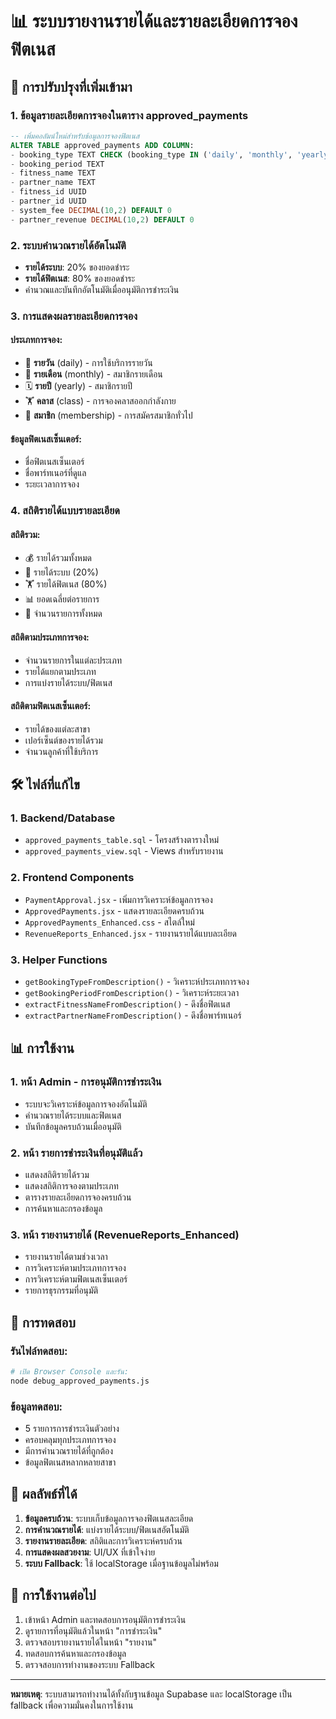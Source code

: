 # 📊 ระบบรายงานรายได้และรายละเอียดการจองฟิตเนส

## 🎯 การปรับปรุงที่เพิ่มเข้ามา

### 1. ข้อมูลรายละเอียดการจองในตาราง approved_payments

```sql
-- เพิ่มคอลัมน์ใหม่สำหรับข้อมูลการจองฟิตเนส
ALTER TABLE approved_payments ADD COLUMN:
- booking_type TEXT CHECK (booking_type IN ('daily', 'monthly', 'yearly', 'class', 'membership'))
- booking_period TEXT
- fitness_name TEXT
- partner_name TEXT
- fitness_id UUID
- partner_id UUID
- system_fee DECIMAL(10,2) DEFAULT 0
- partner_revenue DECIMAL(10,2) DEFAULT 0
```

### 2. ระบบคำนวณรายได้อัตโนมัติ

- **รายได้ระบบ**: 20% ของยอดชำระ
- **รายได้ฟิตเนส**: 80% ของยอดชำระ
- คำนวณและบันทึกอัตโนมัติเมื่ออนุมัติการชำระเงิน

### 3. การแสดงผลรายละเอียดการจอง

#### ประเภทการจอง:
- 📅 **รายวัน** (daily) - การใช้บริการรายวัน
- 📆 **รายเดือน** (monthly) - สมาชิกรายเดือน
- 🗓️ **รายปี** (yearly) - สมาชิกรายปี
- 🏋️ **คลาส** (class) - การจองคลาสออกกำลังกาย
- 👥 **สมาชิก** (membership) - การสมัครสมาชิกทั่วไป

#### ข้อมูลฟิตเนสเซ็นเตอร์:
- ชื่อฟิตเนสเซ็นเตอร์
- ชื่อพาร์ทเนอร์ที่ดูแล
- ระยะเวลาการจอง

### 4. สถิติรายได้แบบรายละเอียด

#### สถิติรวม:
- 💰 รายได้รวมทั้งหมด
- 🏢 รายได้ระบบ (20%)
- 🏋️ รายได้ฟิตเนส (80%)
- 📊 ยอดเฉลี่ยต่อรายการ
- 🔢 จำนวนรายการทั้งหมด

#### สถิติตามประเภทการจอง:
- จำนวนรายการในแต่ละประเภท
- รายได้แยกตามประเภท
- การแบ่งรายได้ระบบ/ฟิตเนส

#### สถิติตามฟิตเนสเซ็นเตอร์:
- รายได้ของแต่ละสาขา
- เปอร์เซ็นต์ของรายได้รวม
- จำนวนลูกค้าที่ใช้บริการ

## 🛠️ ไฟล์ที่แก้ไข

### 1. Backend/Database
- `approved_payments_table.sql` - โครงสร้างตารางใหม่
- `approved_payments_view.sql` - Views สำหรับรายงาน

### 2. Frontend Components
- `PaymentApproval.jsx` - เพิ่มการวิเคราะห์ข้อมูลการจอง
- `ApprovedPayments.jsx` - แสดงรายละเอียดครบถ้วน
- `ApprovedPayments_Enhanced.css` - สไตล์ใหม่
- `RevenueReports_Enhanced.jsx` - รายงานรายได้แบบละเอียด

### 3. Helper Functions
- `getBookingTypeFromDescription()` - วิเคราะห์ประเภทการจอง
- `getBookingPeriodFromDescription()` - วิเคราะห์ระยะเวลา
- `extractFitnessNameFromDescription()` - ดึงชื่อฟิตเนส
- `extractPartnerNameFromDescription()` - ดึงชื่อพาร์ทเนอร์

## 📊 การใช้งาน

### 1. หน้า Admin - การอนุมัติการชำระเงิน
- ระบบจะวิเคราะห์ข้อมูลการจองอัตโนมัติ
- คำนวณรายได้ระบบและฟิตเนส
- บันทึกข้อมูลครบถ้วนเมื่ออนุมัติ

### 2. หน้า รายการชำระเงินที่อนุมัติแล้ว
- แสดงสถิติรายได้รวม
- แสดงสถิติการจองตามประเภท
- ตารางรายละเอียดการจองครบถ้วน
- การค้นหาและกรองข้อมูล

### 3. หน้า รายงานรายได้ (RevenueReports_Enhanced)
- รายงานรายได้ตามช่วงเวลา
- การวิเคราะห์ตามประเภทการจอง
- การวิเคราะห์ตามฟิตเนสเซ็นเตอร์
- รายการธุรกรรมที่อนุมัติ

## 🔧 การทดสอบ

### รันไฟล์ทดสอบ:
```bash
# เปิด Browser Console และรัน:
node debug_approved_payments.js
```

### ข้อมูลทดสอบ:
- 5 รายการการชำระเงินตัวอย่าง
- ครอบคลุมทุกประเภทการจอง
- มีการคำนวณรายได้ที่ถูกต้อง
- ข้อมูลฟิตเนสหลากหลายสาขา

## 🎯 ผลลัพธ์ที่ได้

1. **ข้อมูลครบถ้วน**: ระบบเก็บข้อมูลการจองฟิตเนสละเอียด
2. **การคำนวณรายได้**: แบ่งรายได้ระบบ/ฟิตเนสอัตโนมัติ
3. **รายงานรายละเอียด**: สถิติและการวิเคราะห์ครบถ้วน
4. **การแสดงผลสวยงาม**: UI/UX ที่เข้าใจง่าย
5. **ระบบ Fallback**: ใช้ localStorage เมื่อฐานข้อมูลไม่พร้อม

## 🚀 การใช้งานต่อไป

1. เข้าหน้า Admin และทดสอบการอนุมัติการชำระเงิน
2. ดูรายการที่อนุมัติแล้วในหน้า "การชำระเงิน"
3. ตรวจสอบรายงานรายได้ในหน้า "รายงาน"
4. ทดสอบการค้นหาและกรองข้อมูล
5. ตรวจสอบการทำงานของระบบ Fallback

---
**หมายเหตุ**: ระบบสามารถทำงานได้ทั้งกับฐานข้อมูล Supabase และ localStorage เป็น fallback เพื่อความมั่นคงในการใช้งาน